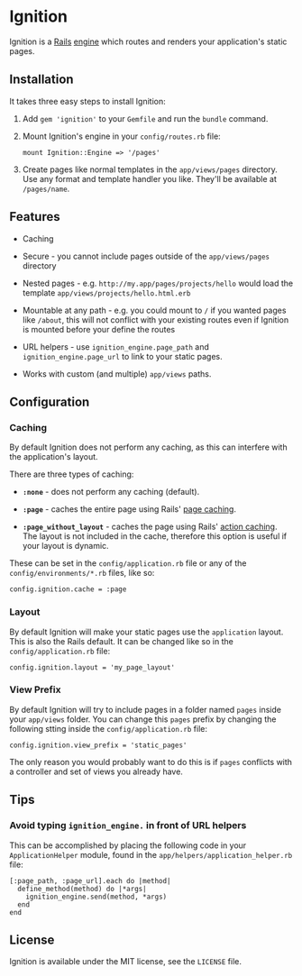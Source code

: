 Ignition
========

Ignition is a [Rails][1] [engine][2] which routes and renders your
application's static pages.

Installation
------------

It takes three easy steps to install Ignition:

  1. Add `gem 'ignition'` to your `Gemfile` and run the `bundle` command.

  2. Mount Ignition's engine in your `config/routes.rb` file:

         mount Ignition::Engine => '/pages'

  3. Create pages like normal templates in the `app/views/pages` directory. Use
     any format and template handler you like. They'll be available at
     `/pages/name`.

Features
--------

  * Caching

  * Secure - you cannot include pages outside of the `app/views/pages` directory

  * Nested pages - e.g. `http://my.app/pages/projects/hello` would load the
    template `app/views/projects/hello.html.erb`

  * Mountable at any path - e.g. you could mount to `/` if you wanted pages
    like `/about`, this will not conflict with your existing routes even if
    Ignition is mounted before your define the routes

  * URL helpers - use `ignition_engine.page_path` and
    `ignition_engine.page_url` to link to your static pages.

  * Works with custom (and multiple) `app/views` paths.

Configuration
-------------

### Caching

By default Ignition does not perform any caching, as this can interfere with
the application's layout.

There are three types of caching:

  * **`:none`** - does not perform any caching (default).

  * **`:page`** - caches the entire page using Rails' [page caching][3].

  * **`:page_without_layout`** - caches the page using Rails'
    [action caching][4]. The layout is not included in the cache, therefore
    this option is useful if your layout is dynamic.

These can be set in the `config/application.rb` file or any of the
`config/environments/*.rb` files, like so:

    config.ignition.cache = :page

### Layout

By default Ignition will make your static pages use the `application` layout.
This is also the Rails default. It can be changed like so in the
`config/application.rb` file:

    config.ignition.layout = 'my_page_layout'

### View Prefix

By default Ignition will try to include pages in a folder named `pages` inside
your `app/views` folder. You can change this `pages` prefix by changing the
following stting inside the `config/application.rb` file:

    config.ignition.view_prefix = 'static_pages'

The only reason you would probably want to do this is if `pages` conflicts with
a controller and set of views you already have.

Tips
----

### Avoid typing `ignition_engine.` in front of URL helpers

This can be accomplished by placing the following code in your
`ApplicationHelper` module, found in the `app/helpers/application_helper.rb`
file:

    [:page_path, :page_url].each do |method|
      define_method(method) do |*args|
        ignition_engine.send(method, *args)
      end
    end

License
-------

Ignition is available under the MIT license, see the `LICENSE` file.

[1]: http://www.rubyonrails.org
[2]: http://api.rubyonrails.org/classes/Rails/Engine.html
[3]: http://guides.rubyonrails.org/caching_with_rails.html#page-caching
[4]: http://guides.rubyonrails.org/caching_with_rails.html#action-caching

